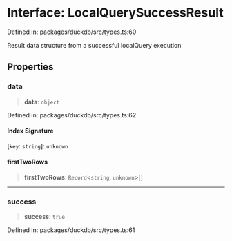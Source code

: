 # Interface: LocalQuerySuccessResult

Defined in: packages/duckdb/src/types.ts:60

Result data structure from a successful localQuery execution

## Properties

### data

> **data**: `object`

Defined in: packages/duckdb/src/types.ts:62

#### Index Signature

\[`key`: `string`\]: `unknown`

#### firstTwoRows

> **firstTwoRows**: `Record`\<`string`, `unknown`\>[]

***

### success

> **success**: `true`

Defined in: packages/duckdb/src/types.ts:61
